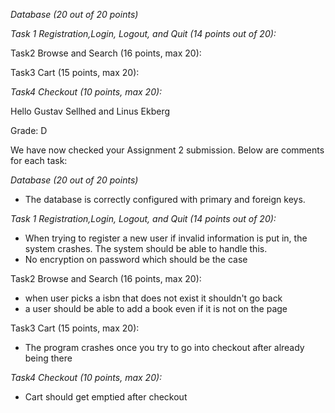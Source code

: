 *Database (20 out of 20 points)*

*Task 1 Registration,Login, Logout, and Quit  (14 points out of 20):*

Task2 Browse and Search (16 points, max 20):

Task3 Cart (15 points, max 20):

*Task4 Checkout  (10 points, max 20):*

Hello Gustav Sellhed and Linus Ekberg

Grade: D

We have now checked your Assignment 2 submission. Below are comments for each task:

*Database (20 out of 20 points)*
- The database is correctly configured with primary and foreign keys. 

*Task 1 Registration,Login, Logout, and Quit  (14 points out of 20):*

- When trying to register a new user if invalid information is put in, the system crashes. The system should be able to handle this.
- No encryption on password which should be the case


Task2 Browse and Search (16 points, max 20):
- when user picks a isbn that does not exist it shouldn't go back
- a user should be able to add a book even if it is not on the page


Task3 Cart (15 points, max 20):
- The program crashes once you try to go into checkout after already being there



*Task4 Checkout  (10 points, max 20):*
- Cart should get emptied after checkout